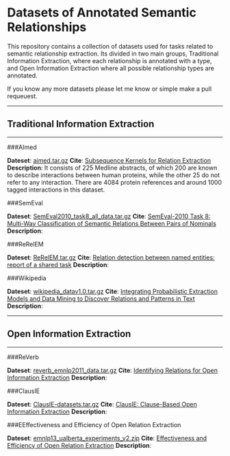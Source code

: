 Datasets of Annotated Semantic Relationships
============================================

This repository contains a collection of datasets used for tasks related to semantic relationship extraction. Its divided in two main groups, Traditional Information Extraction, where each relationship is annotated with a type, and Open Information Extraction where all possible relationship types are annotated.

If you know any more datasets please let me know or simple make a pull requeuest.

----

Traditional Information Extraction
----
----

###AImed 


**Dateset**: [aimed.tar.gz](datasets/aimed.tar.gz)
**Cite**: [Subsequence Kernels for Relation Extraction](erk-nips-05.pdf)
**Description**: It consists of 225 Medline abstracts, of which 200 are known to describe interactions between human proteins, while the other 25 do not refer to any interaction. There are 4084 protein references and around 1000 tagged interactions in this dataset.






###SemEval

**Dateset**: [SemEval2010_task8_all_data.tar.gz](datasets/SemEval2010_task8_all_data.tar.gz)
**Cite**: [SemEval-2010 Task 8: Multi-Way Classification of Semantic Relations Between Pairs of Nominals](semeval.pdf)
**Description**: 




###ReRelEM

**Dateset**: [ReRelEM.tar.gz](datasets/ReRelEM.tar.gz)
**Cite**: [Relation detection between named entities: report of a shared task](FreitasetalSEW2009.pdf)
**Description**: 


      
###Wikipedia

**Dateset**: [wikipedia_datav1.0.tar.gz](datasets/wikipedia_datav1.0.tar.gz)
**Cite**: [Integrating Probabilistic Extraction Models and Data Mining to Discover Relations and Patterns in Text](papers/culotta06integrating.pdf)
**Description**: 
  
  
  

----

Open Information Extraction
----
----



###ReVerb

**Dateset**: [reverb_emnlp2011_data.tar.gz](datasets/emnlp2011_data.tar.gz)
**Cite**: [Identifying Relations for Open Information Extraction](papers/Fader-emnlp11.pdf)
**Description**: 


  
  
  
  
###ClausIE

**Dateset**: [ClausIE-datasets.tar.gz](datasets/ClausIE-datasets.tar.gz)
**Cite**: [ClausIE: Clause-Based Open Information Extraction](papers/delcorro13clausie.pdf)
**Description**: 


  
  
  
  
###EEffectiveness and Efficiency of Open Relation Extraction

**Dateset**: [emnlp13_ualberta_experiments_v2.zip](datasets/emnlp13_ualberta_experiments_v2.zip)
**Cite**: [Effectiveness and Efficiency of Open Relation Extraction](papers/Effectiveness_OIE.pdf)
**Description**: 
